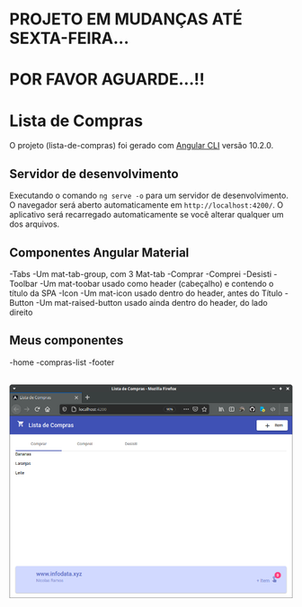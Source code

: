 # PROJETO EM MUDANÇAS ATÉ SEXTA-FEIRA... 
# POR FAVOR AGUARDE...!!

# Lista de Compras

O projeto (lista-de-compras) foi gerado com  [Angular CLI](https://github.com/angular/angular-cli) versão 10.2.0.

## Servidor de desenvolvimento

Executando o comando `ng serve -o` para um servidor de desenvolvimento. O navegador será aberto automaticamente em `http://localhost:4200/`. O aplicativo será recarregado automaticamente se você alterar qualquer um dos arquivos.

## Componentes Angular Material

-Tabs
    -Um mat-tab-group, com 3 Mat-tab
        -Comprar
        -Comprei
        -Desisti
-Toolbar
    -Um mat-toobar usado como header (cabeçalho) e contendo o título da SPA
-Icon
    -Um mat-icon usado dentro do header, antes do Título
-Button
    -Um mat-raised-button usado ainda dentro do header, do lado direito

## Meus componentes

-home
-compras-list
-footer

<br>
<img src="src/assets/tela.png">
